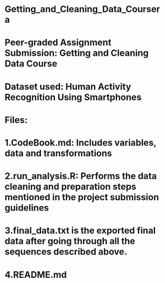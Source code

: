 # Getting_and_Cleaning_Data_Coursera

# Peer-graded Assignment Submission: Getting and Cleaning Data Course

# Dataset used: Human Activity Recognition Using Smartphones

# Files:
# 1.CodeBook.md: Includes variables, data and transformations
# 2.run_analysis.R:  Performs the data cleaning and preparation steps mentioned in the project submission guidelines
# 3.final_data.txt is the exported final data after going through all the sequences described above.
# 4.README.md
